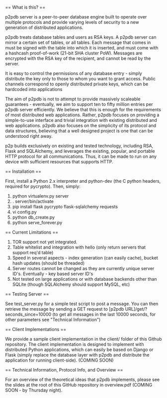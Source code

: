 == What is this? ==

p2pdb server is a peer-to-peer database engine built to operate over multiple protocols
and provide varying levels of security to a new generation of distributed applications.

p2pdb treats database tables and users as RSA keys.  A p2pdb server can mirror a certain
set of tables, or all tables.  Each message that comes in must be signed with the table
into which it is inserted, and must come with a hashcash proof-of-work (21-bit SHA cluster PoW).
Messages are encrypted with the RSA key of the recipient, and cannot be read by the server.

It is easy to control the permissions of any database entry - simply distribute the key only to
those to whom you want to grant access.  Public channels correspond to openly distributed private keys,
which can be hardcoded into applications

The aim of p2pdb is not to attempt to provide massively scaleable guarantees - eventually, we aim to support
ten to fifty million entries per p2pdb server efficiently.  We believe that this is enough for the requirements
of most distributed web applications.  Rather, p2pdb focuses on providing a simple-to-use interface and trivial
integration with existing distributed and web applications.  p2pdb also focuses on the simplicity of its 
protocol and data structures, believing that a well designed project is one that can be understood right away.

p2p builds exclusively on existing and tested technology, including RSA, Flask and SQLAlchemy, and
leverages the existing, popular, and portable HTTP protocol for all communications.  Thus, it can
be made to run on any device with sufficient resources that supports HTTP.

== Installation ==

First, install a Python 2.x interpreter and python-dev (the C python headers, required for pycrypto).  Then, simply:

1. python virtualenv.py server
2. . server/bin/activate
3. pip install flask pycrypto flask-sqlalchemy requests
4. vi config.py
5. python db_create.py
6. python serve_forever.py

== Current Limitations ==

1. TOR support not yet integrated.
2. Table whitelist and integration with hello (only return servers that support req'd table)
3. Speed in several aspects - index generation (can easily cache), bucket hash updates (should be threaded)
4. Server routes cannot be changed as they are currently unique server ID's.  Eventually - key based server ID's
5. Not tested on large applications or with database backends other than SQLite (though SQLAlchemy should support MySQL, etc)

== Testing Server ==

See test_server.py for a simple test script to post a message.  You can then retrieve the message by sending a GET request to
[p2pdb URL]/get/?seconds_since=10000 (to get all messages in the last 10000 seconds, for other parameters see "Technical Information")

== Client Implementations ==

We provide a sample client implementation in the client/ folder of this Github repository.  The client implementation
is designed to implement with distributed Python applications, which can easily be based on Django or Flask (simply
replace the database layer with p2pdb and distribute the application for running client-side). (COMING SOON)

== Technical Information, Protocol Info, and Overview ==

For an overview of the theoretical ideas that p2pdb implements, please see the slides at the root of this
GitHub repository in overview.pdf (COMING SOON - by Thursday night).

